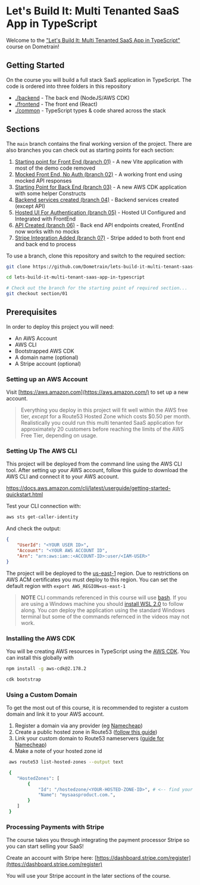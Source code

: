 # Let's Build It: Multi Tenanted SaaS App in TypeScript

Welcome to the ["Let's Build It: Multi Tenanted SaaS App in TypeScript"](https://dometrain.com/course/lets-build-it-multi-tenanted-saas-app-in-typescript/?ref=github) course on Dometrain! 

## Getting Started

On the course you will build a full stack SaaS application in TypeScript.  The code is ordered into three folders in this repository

- [./backend](/backend/README.md) - The back end (NodeJS/AWS CDK)
- [./frontend](/frontend/README.md) - The front end (React)
- [./common](/common) - TypeScript types & code shared across the stack

## Sections

The `main` branch contains the final working version of the project.  There are also branches you can check out as starting points for each section:

1. [Starting point for Front End (branch 01)](https://github.com/Dometrain/lets-build-it-multi-tenant-saas-app-in-typescript/tree/section/01) - A new Vite application with most of the demo code removed
2. [Mocked Front End, No Auth (branch 02)](https://github.com/Dometrain/lets-build-it-multi-tenant-saas-app-in-typescript/tree/section/02) - A working front end using mocked API responses
3. [Starting Point for Back End (branch 03)](https://github.com/Dometrain/lets-build-it-multi-tenant-saas-app-in-typescript/tree/section/03) - A new AWS CDK application with some helper Constructs 
4. [Backend services created (branch 04)](https://github.com/Dometrain/lets-build-it-multi-tenant-saas-app-in-typescript/tree/secetion/04) - Backend services created (except API)
5. [Hosted UI For Authentication (branch 05)](https://github.com/Dometrain/lets-build-it-multi-tenant-saas-app-in-typescript/tree/section/05) - Hosted UI Configured and Integrated with FrontEnd
6. [API Created (branch 06)](https://github.com/Dometrain/lets-build-it-multi-tenant-saas-app-in-typescript/tree/section/06) - Back end API endpoints created, FrontEnd now works with no mocks
7. [Stripe Integration Added (branch 07)](https://github.com/Dometrain/lets-build-it-multi-tenant-saas-app-in-typescript/tree/section/07) - Stripe added to both front end and back end to process 

To use a branch, clone this repository and switch to the required section:

```sh
git clone https://github.com/Dometrain/lets-build-it-multi-tenant-saas-app-in-typescript.git

cd lets-build-it-multi-tenant-saas-app-in-typescript

# Check out the branch for the starting point of required section...
git checkout section/01
```

## Prerequisites

In order to deploy this project you will need:

* An AWS Account
* AWS CLI
* Bootstrapped AWS CDK
* A domain name (optional)
* A Stripe account (optional)

### Setting up an AWS Account

Visit [https://aws.amazon.com](https://aws.amazon.com/) to set up a new account.

> Everything you deploy in this project will fit well within the AWS free tier, _except_ for a Route53 Hosted Zone which costs $0.50 per month.  Realistically you could run this multi tenanted SaaS application for approximately 20 customers before reaching the limits of the AWS Free Tier, depending on usage.

### Setting Up The AWS CLI

This project will be deployed from the command line using the AWS CLI tool.  After setting up your AWS account, follow this guide to download the AWS CLI and connect it to your AWS account.

https://docs.aws.amazon.com/cli/latest/userguide/getting-started-quickstart.html

Test your CLI connection with:

```sh
aws sts get-caller-identity
```

And check the output:

```json
{
    "UserId": "<YOUR USER ID>",
    "Account": "<YOUR AWS ACCOUNT ID",
    "Arn": "arn:aws:iam::<ACCOUNT-ID>:user/<IAM-USER>"
}
```

The project will be deployed to the [us-east-1](https://docs.aws.amazon.com/AmazonRDS/latest/UserGuide/Concepts.RegionsAndAvailabilityZones.html) region.  Due to restrictions on AWS ACM certificates you must deploy to this region.  You can set the default region with `export AWS_REGION=us-east-1`


> **NOTE** CLI commands referenced in this course will use [bash](https://www.gnu.org/software/bash/).  If you are using a Windows machine you should [install WSL 2.0](https://learn.microsoft.com/en-us/windows/wsl/install) to follow along.  You _can_ deploy the application using the standard Windows terminal but some of the commands refernced in the videos may not work.

### Installing the AWS CDK

You will be creating AWS resources in TypeScript using the [AWS CDK](https://docs.aws.amazon.com/cdk/v2/guide/getting_started.html).  You can install this globally with

```sh
npm install -g aws-cdk@2.178.2

cdk bootstrap
```

### Using a Custom Domain

To get the most out of this course, it is recommended to register a custom domain and link it to your AWS account.

1. Register a domain via any provider (eg [Namecheap](https://www.namecheap.com/))
2. Create a public hosted zone in Route53 ([follow this guide](https://docs.aws.amazon.com/Route53/latest/DeveloperGuide/CreatingHostedZone.html))
3. Link your custom domain to Route53 nameservers ([guide for Namecheap](https://www.namecheap.com/support/knowledgebase/article.aspx/10371/2208/how-do-i-link-my-domain-to-amazon-web-services/))
4. Make a note of your hosted zone id

```sh
 aws route53 list-hosted-zones --output text

 {
    "HostedZones": [
        {
            "Id": "/hostedzone/<YOUR-HOSTED-ZONE-ID>", # <-- find your ID here
            "Name": "mysaasproduct.com.",
        }
    ]
 }
```

### Processing Payments with Stripe

The course takes you through integrating the payment processor Stripe so you can start selling your SaaS!

Create an account with Stripe here:
[https://dashboard.stripe.com/register](https://dashboard.stripe.com/register)

You will use your Stripe account in the later sections of the course.